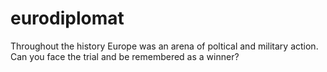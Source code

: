 # eurodiplomat
Throughout the history Europe was an arena of poltical and military action. Can you face the trial and be remembered as a winner?
